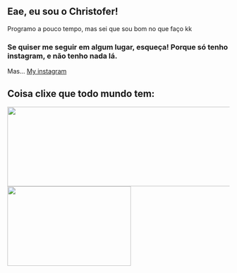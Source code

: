 ## Eae, eu sou o Christofer!

Programo a pouco tempo, mas sei que sou bom no que faço kk

<div>
  <h3>
    Se quiser me seguir em algum lugar, esqueça! Porque só tenho instagram, e não tenho nada lá.
  </h3>
  
  <p>Mas... <a href="https://instagram.com/christofer.lenartowicz">My instagram</a></p>
</div>

<h2>Coisa clixe que todo mundo tem:</h2>

<div>
  <a href="https://github.com/ChrisLenartowicz">
    <img width="550px" height="180em" src="https://github-readme-stats.vercel.app/api?username=chrisLenartowicz&hide=prs&theme=tokyonight" />
    <img width="280px" height="180em" src="https://github-readme-stats.vercel.app/api/top-langs/?username=chrisLenartowicz&theme=tokyonight" />
  <a>
<div>
